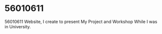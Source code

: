 # 56010611

56010611 Website, I create to present My Project and Workshop While I was in University.

